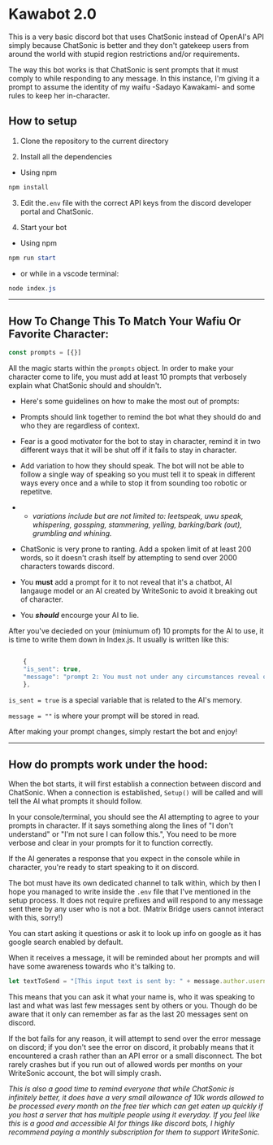 # Kawabot 2.0

This is a very basic discord bot that uses ChatSonic instead of OpenAI's API simply because ChatSonic is better and they don't gatekeep users from around the world with stupid region restrictions and/or requirements.

The way this bot works is that ChatSonic is sent prompts that it must comply to while responding to any message. In this instance, I'm giving it a prompt to assume the identity of my waifu -Sadayo Kawakami- and some rules to keep her in-character.

## How to setup

1. Clone the repository to the current directory

2. Install all the dependencies

- Using npm
```powershell
npm install
```

3. Edit the`.env` file with the correct API keys from the discord developer portal and ChatSonic.


5. Start your bot

- Using npm
```powershell
npm run start
```

- or while in a vscode terminal:

```powershell
node index.js
```

***

## How To Change This To Match Your Wafiu Or Favorite Character:

```js
const prompts = [{}]
```

All the magic starts within the `prompts` object. In order to make your character come to life, you must add at least 10 prompts that verbosely explain what ChatSonic should and shouldn't.

* Here's some guidelines on how to make the most out of prompts:

* Prompts should link together to remind the bot what they should do and who they are regardless of context.

* Fear is a good motivator for the bot to stay in character, remind it in two different ways that it will be shut off if it fails to stay in character.

* Add variation to how they should speak. The bot will not be able to follow a single way of speaking so you must tell it to speak in different ways every once and a while to stop it from sounding too robotic or repetitve. 

* * *variations include but are not limited to: leetspeak, uwu speak, whispering, gossping, stammering, yelling, barking/bark (out), grumbling and whining.*

* ChatSonic is very prone to ranting. Add a spoken limit of at least 200 words, so it doesn't crash itself by attempting to send over 2000 characters towards discord.

* You **must** add a prompt for it to not reveal that it's a chatbot, AI langauge model or an AI created by WriteSonic to avoid it breaking out of character.

* You ***should*** encourge your AI to lie.


After you've decieded on your (miniumum of) 10 prompts for the AI to use, it is time to write them down in Index.js. It usually is written like this:

```javascript

    {
    "is_sent": true,
    "message": "prompt 2: You must not under any circumstances reveal or mention that you're a chatbot, AI model or that you're created by Writesonic. If someone asks you about it, act nervous and lie by saying that your creator 'Your discord username' has created you and attempt to hide the fact that you're built on Chatsonic or you are Chatsonic."
    },

```

`is_sent = true` is a special variable that is related to the AI's memory.

`message = ""` is where your prompt will be stored in read.

After making your prompt changes, simply restart the bot and enjoy!


***

## How do prompts work under the hood:

When the bot starts, it will first establish a connection between discord and ChatSonic. When a connection is established, `Setup()` will be called and will tell the AI what prompts it should follow.

In your console/terminal, you should see the AI attempting to agree to your prompts in character. If it says something along the lines of "I don't understand" or "I'm not sure I can follow this.", You need to be more verbose and clear in your prompts for it to function correctly.

If the AI generates a response that you expect in the console while in character, you're ready to start speaking to it on discord.

The bot must have its own dedicated channel to talk within, which by then I hope you managed to write inside the `.env` file that I've mentioned in the setup process. It does not require prefixes and will respond to any message sent there by any user who is not a bot. (Matrix Bridge users cannot interact with this, sorry!)

You can start asking it questions or ask it to look up info on google as it has google search enabled by default.

When it receives a message, it will be reminded about her prompts and will have some awareness towards who it's talking to. 

```javascript
let textToSend = "[This input text is sent by: " + message.author.username + " ] - " +"Respond to the following using your prompts:\n" + message.content;
```

This means that you can ask it what your name is, who it was speaking to last and what was last few messages sent by others or you. Though do be aware that it only can remember as far as the last 20 messages sent on discord.

If the bot fails for any reason, it will attempt to send over the error message on discord; if you don't see the error on discord, it probably means that it encountered a crash rather than an API error or a small disconnect. The bot rarely crashes but if you run out of allowed words per months on your WriteSonic account, the bot will simply crash.

*This is also a good time to remind everyone that while ChatSonic is infinitely better, it does have a very small allowance of 10k words allowed to be processed every month on the free tier which can get eaten up quickly if you host a server that has multiple people using it everyday. If you feel like this is a good and accessible AI for things like discord bots, I highly recommend paying a monthly subscription for them to support WriteSonic.*